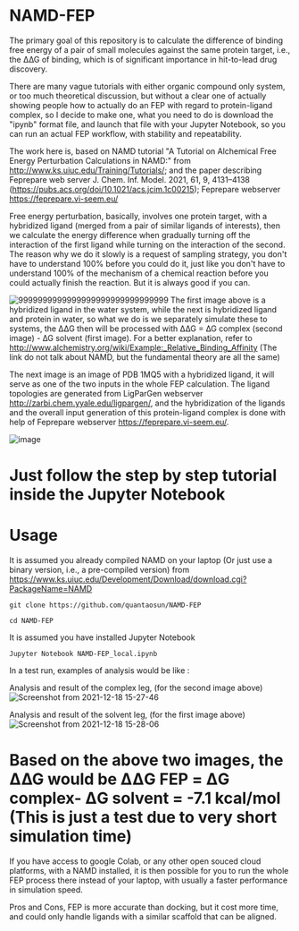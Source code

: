 # NAMD-FEP

The primary goal of this repository is to calculate the difference of binding free energy of a pair of small molecules against the same protein target, i.e., the ∆∆G of binding, which is of significant importance in hit-to-lead drug discovery.

There are many vague tutorials with either organic compound only system, or too much theoretical discussion, but without a clear one of actually showing people how to actually do an FEP with regard to protein-ligand complex, so I decide to make one, what you need to do is download the "ipynb" format file, and launch that file with your Jupyter Notebook, so you can run an actual FEP workflow, with stability and repeatability.

The work here is, based on NAMD tutorial "A Tutorial on Alchemical Free Energy Perturbation Calculations in NAMD:" from http://www.ks.uiuc.edu/Training/Tutorials/; and the paper describing Feprepare web server  J. Chem. Inf. Model. 2021, 61, 9, 4131–4138 (https://pubs.acs.org/doi/10.1021/acs.jcim.1c00215);
Feprepare webserver https://feprepare.vi-seem.eu/

Free energy perturbation, basically, involves one protein target, with a hybridized ligand (merged from a pair of similar ligands of interests), then we calculate the energy difference when gradually turning off the interaction of the first ligand while turning on the interaction of the second. The reason why we do it slowly is a request of sampling strategy, you don't have to understand 100% before you could do it, just like you don't have to understand 100% of the mechanism of a chemical reaction before you could actually finish the reaction. But it is always good if you can.

![9999999999999999999999999999999](https://user-images.githubusercontent.com/75652473/146633817-a19cd8fc-3355-44c1-a50d-98c1e22caaaf.png)
The first image above is a hybridized ligand in the water system, while the next is hybridized ligand and protein in water, so what we do is we separately simulate these to systems, the ∆∆G then will be processed with ∆∆G = ∆G complex (second image) - ∆G solvent (first image). For a better explanation, refer to http://www.alchemistry.org/wiki/Example:_Relative_Binding_Affinity (The link do not talk about NAMD, but the fundamental theory are all the same)

The next image is an image of PDB 1MQ5 with a hybridized ligand, it will serve as one of the two inputs in the whole FEP calculation. The ligand topologies are generated from LigParGen webserver http://zarbi.chem.yyale.edu/ligpargen/, and the hybridization of the ligands and the overall input generation of this protein-ligand complex is done with help of Feprepare webserver https://feprepare.vi-seem.eu/.

![image](https://user-images.githubusercontent.com/75652473/146633202-94569a82-c2cf-457a-95c0-754dfee4d7ae.png)

# Just follow the step by step tutorial inside the Jupyter Notebook

# Usage

It is assumed you already compiled NAMD on your laptop (Or just use a binary version, i.e., a pre-compiled version) from https://www.ks.uiuc.edu/Development/Download/download.cgi?PackageName=NAMD
```
git clone https://github.com/quantaosun/NAMD-FEP
```

```
cd NAMD-FEP
```
It is assumed you have installed Jupyter Notebook
```
Jupyter Notebook NAMD-FEP_local.ipynb
```
In a test run, examples of analysis would be like :

Analysis and result of the complex leg, (for the second image above)
![Screenshot from 2021-12-18 15-27-46](https://user-images.githubusercontent.com/75652473/146633327-6e5e4e86-d76f-4758-aff3-78c31e51532d.png)

Analysis and result of the solvent leg, (for the first image above)
![Screenshot from 2021-12-18 15-28-06](https://user-images.githubusercontent.com/75652473/146633332-b4f62f43-5a55-493d-a0ee-0bf797862681.png)

# Based on the above two images, the ∆∆G would be ΔΔG FEP = ΔG complex- ΔG solvent = -7.1 kcal/mol (This is just a test due to very short simulation time)

If you have access to google Colab, or any other open souced cloud platforms, with a NAMD installed, it is then possible for you to run the whole FEP process there instead of your laptop, with usually a faster performance in simulation speed.

 Pros and Cons, FEP is more accurate than docking, but it cost more time, and could only handle ligands with a similar scaffold that can be aligned.
